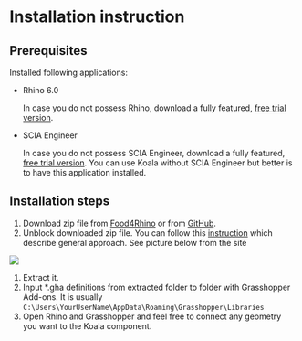 # Installation instruction

## Prerequisites

Installed following applications:

* Rhino 6.0 

  In case you do not possess Rhino, download a fully featured, [free trial version](https://www.rhino3d.com/download/rhino-for-windows/6/evaluation). 

* SCIA Engineer

  In case you do not possess SCIA Engineer, download a fully featured, [free trial version](https://www.scia.net/en/forms/scia-engineer-trial-request).  You can use Koala without SCIA Engineer but better is to have this application installed.

## Installation steps

1. Download zip file from [Food4Rhino](https://www.food4rhino.com/app/koala) or from [GitHub](https://github.com/jarabroz/Koala/releases/tag/v3.8).
2. Unblock downloaded zip file. You can follow this [instruction](https://singularlabs.com/tips/how-to-unblock-a-zip-file-on-windows-10/) which describe general approach. See picture below from the site

![](https://singularlabs.com/wp-content/uploads/2017/07/unblock.jpg)

1. Extract it.
2. Input \*.gha definitions from extracted folder to folder with Grasshopper Add-ons. It is usually `C:\Users\YourUserName\AppData\Roaming\Grasshopper\Libraries`
3. Open Rhino and Grasshopper and feel free to connect any geometry you want to the Koala component.

